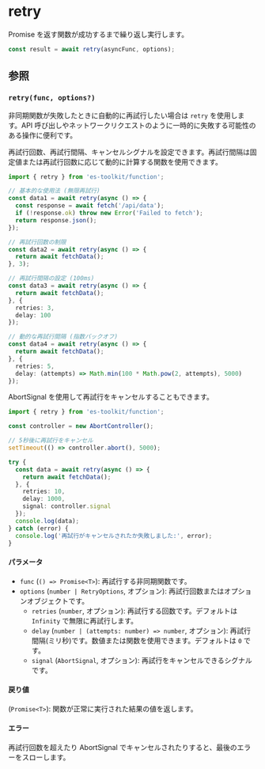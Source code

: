 # retry

Promise を返す関数が成功するまで繰り返し実行します。

```typescript
const result = await retry(asyncFunc, options);
```

## 参照

### `retry(func, options?)`

非同期関数が失敗したときに自動的に再試行したい場合は `retry` を使用します。API 呼び出しやネットワークリクエストのように一時的に失敗する可能性のある操作に便利です。

再試行回数、再試行間隔、キャンセルシグナルを設定できます。再試行間隔は固定値または再試行回数に応じて動的に計算する関数を使用できます。

```typescript
import { retry } from 'es-toolkit/function';

// 基本的な使用法 (無限再試行)
const data1 = await retry(async () => {
  const response = await fetch('/api/data');
  if (!response.ok) throw new Error('Failed to fetch');
  return response.json();
});

// 再試行回数の制限
const data2 = await retry(async () => {
  return await fetchData();
}, 3);

// 再試行間隔の設定 (100ms)
const data3 = await retry(async () => {
  return await fetchData();
}, {
  retries: 3,
  delay: 100
});

// 動的な再試行間隔 (指数バックオフ)
const data4 = await retry(async () => {
  return await fetchData();
}, {
  retries: 5,
  delay: (attempts) => Math.min(100 * Math.pow(2, attempts), 5000)
});
```

AbortSignal を使用して再試行をキャンセルすることもできます。

```typescript
import { retry } from 'es-toolkit/function';

const controller = new AbortController();

// 5秒後に再試行をキャンセル
setTimeout(() => controller.abort(), 5000);

try {
  const data = await retry(async () => {
    return await fetchData();
  }, {
    retries: 10,
    delay: 1000,
    signal: controller.signal
  });
  console.log(data);
} catch (error) {
  console.log('再試行がキャンセルされたか失敗しました:', error);
}
```

#### パラメータ

- `func` (`() => Promise<T>`): 再試行する非同期関数です。
- `options` (`number | RetryOptions`, オプション): 再試行回数またはオプションオブジェクトです。
  - `retries` (`number`, オプション): 再試行する回数です。デフォルトは `Infinity` で無限に再試行します。
  - `delay` (`number | (attempts: number) => number`, オプション): 再試行間隔(ミリ秒)です。数値または関数を使用できます。デフォルトは `0` です。
  - `signal` (`AbortSignal`, オプション): 再試行をキャンセルできるシグナルです。

#### 戻り値

(`Promise<T>`): 関数が正常に実行された結果の値を返します。

#### エラー

再試行回数を超えたり AbortSignal でキャンセルされたりすると、最後のエラーをスローします。
